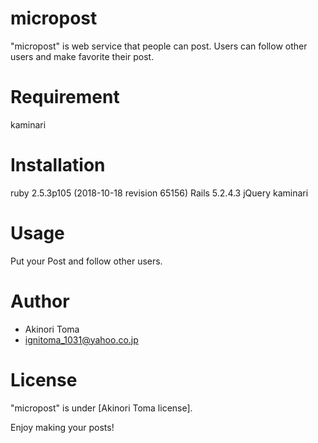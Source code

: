 # micropost

"micropost" is web service that people can post.
Users can follow other users and make favorite their post.

# Requirement

kaminari

# Installation

ruby 2.5.3p105 (2018-10-18 revision 65156)
Rails 5.2.4.3
jQuery
kaminari

# Usage

Put your Post and follow other users.

# Author

* Akinori Toma
* ignitoma_1031@yahoo.co.jp

# License

"micropost" is under [Akinori Toma license].

Enjoy making your posts!

